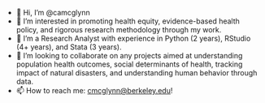 - 👋 Hi, I’m @camcglynn
- 👀 I’m interested in promoting health equity, evidence-based health policy, and rigorous research methodology through my work.
- 🌱 I’m a Research Analyst with experience in Python (2 years), RStudio (4+ years), and Stata (3 years).
- 💞️ I’m looking to collaborate on any projects aimed at understanding population health outcomes, social determinants of health, tracking impact of natural disasters, and understanding human behavior through data.
- 📫 How to reach me: cmcglynn@berkeley.edu!

<!---
camcglynn/camcglynn is a ✨ special ✨ repository because its `README.md` (this file) appears on your GitHub profile.
You can click the Preview link to take a look at your changes.
--->
